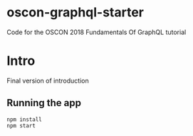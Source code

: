 # oscon-graphql-starter
Code for the OSCON 2018 Fundamentals Of GraphQL tutorial

# Intro   

Final version of introduction 

## Running the app

```npm install```    
```npm start```
